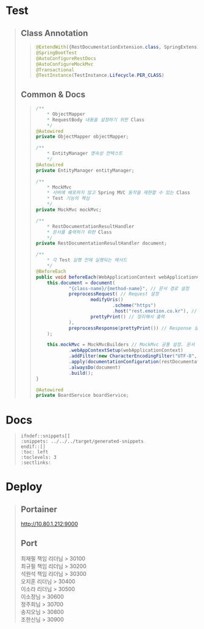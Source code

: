 # Test
> ## Class Annotation
>> ``` java
>> @ExtendWith({RestDocumentationExtension.class, SpringExtension.class})
>> @SpringBootTest
>> @AutoConfigureRestDocs
>> @AutoConfigureMockMvc
>> @Transactional
>> @TestInstance(TestInstance.Lifecycle.PER_CLASS)
>> ```
> ## Common & Docs
>> ``` java
>> /**
>>     * ObjectMapper
>>     * RequestBody 내용을 설정하기 위한 Class
>>     */
>> @Autowired
>> private ObjectMapper objectMapper;
>> 
>> /**
>>     * EntityManager 영속성 컨텍스트
>>     */
>> @Autowired
>> private EntityManager entityManager;
>> 
>> /**
>>     * MockMvc
>>     * 서버에 배포하지 않고 Spring MVC 동작을 재현할 수 있는 Class
>>     * Test 기능의 핵심
>>     */
>> private MockMvc mockMvc;
>> 
>> /**
>>     * RestDocumentationResultHandler
>>     * 문서를 출력하기 위한 Class
>>     */
>> private RestDocumentationResultHandler document;
>> 
>> /**
>>     * 각 Test 실행 전에 실행되는 메서드
>>     */
>> @BeforeEach
>> public void beforeEach(WebApplicationContext webApplicationContext, RestDocumentationContextProvider restDocumentation) {
>>     this.document = document(
>>             "{class-name}/{method-name}", // 문서 경로 설정
>>             preprocessRequest( // Request 설정
>>                     modifyUris()
>>                             .scheme("https")
>>                             .host("rest.emotion.co.kr"), // 문서에 노출되는 도메인 설정
>>                     prettyPrint() // 정리해서 출력
>>             ),
>>             preprocessResponse(prettyPrint()) // Response 설정. 정리해서 출력
>>     );
>> 
>>     this.mockMvc = MockMvcBuilders // MockMvc 공통 설정. 문서 출력 설정
>>             .webAppContextSetup(webApplicationContext)
>>             .addFilter(new CharacterEncodingFilter("UTF-8", true))
>>             .apply(documentationConfiguration(restDocumentation))
>>             .alwaysDo(document)
>>             .build();
>> }
>> 
>> @Autowired
>> private BoardService boardService;
>> ```

# Docs
> ``` adoc
> ifndef::snippets[]
> :snippets: ../../../target/generated-snippets
> endif::[]
> :toc: left
> :toclevels: 3
> :sectlinks:
> ```

# Deploy
> ## Portainer
> http://10.80.1.212:9000
> ## Port
> 최재필 책임 리더님 > 30100  
> 최규필 책임 리더님 > 30200  
> 석원석 책임 리더님 > 30300  
> 오지훈 리더님 > 30400  
> 이소라 리더님 > 30500  
> 이소정님 > 30600  
> 정주희님 > 30700  
> 송지오님 > 30800  
> 조한신님 > 30900
